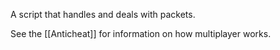 A script that handles and deals with packets.

See the [[Anticheat]] for information on how multiplayer works.